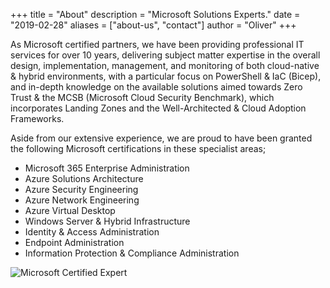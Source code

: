 +++
title = "About"
description = "Microsoft Solutions Experts."
date = "2019-02-28"
aliases = ["about-us", "contact"]
author = "Oliver"
+++

As Microsoft certified partners, we have been providing professional IT services for over 10 years, delivering subject matter expertise in the overall design, implementation, management, and monitoring of both cloud-native & hybrid environments, with a particular focus on PowerShell & IaC (Bicep), and in-depth knowledge on the available solutions aimed towards Zero Trust & the MCSB (Microsoft Cloud Security Benchmark), which incorporates Landing Zones and the Well-Architected & Cloud Adoption Frameworks.

Aside from our extensive experience, we are proud to have been granted the following Microsoft certifications in these specialist areas;

* Microsoft 365 Enterprise Administration
* Azure Solutions Architecture
* Azure Security Engineering
* Azure Network Engineering
* Azure Virtual Desktop
* Windows Server & Hybrid Infrastructure
* Identity & Access Administration
* Endpoint Administration
* Information Protection & Compliance Administration

![Microsoft Certified Expert](/img/about/microsoft-certified-expert-badge.svg)
